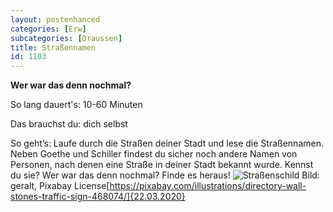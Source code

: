 ```yaml
---
layout: postenhanced
categories: [Erw]
subcategories: [Draussen]
title: Straßennamen
id: 1103
---
```

**Wer war das denn nochmal?**

So lang dauert's:	10-60 Minuten

Das brauchst du: dich selbst

So geht’s: Laufe durch die Straßen deiner Stadt und lese die Straßennamen. Neben Goethe und Schiller findest du sicher noch andere Namen von Personen, nach denen eine Straße in deiner Stadt bekannt wurde. Kennst du sie? Wer war das denn nochmal? Finde es heraus! 
![Straßenschild](https://cdn.pixabay.com/photo/2014/10/01/07/34/directory-468074_1280.jpg)
Bild: geralt, Pixabay License[https://pixabay.com/illustrations/directory-wall-stones-traffic-sign-468074/]{22.03.2020}
